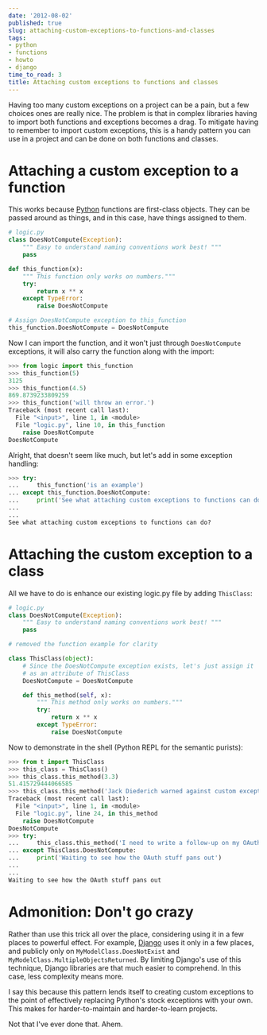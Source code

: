 ```yaml
---
date: '2012-08-02'
published: true
slug: attaching-custom-exceptions-to-functions-and-classes
tags:
- python
- functions
- howto
- django
time_to_read: 3
title: Attaching custom exceptions to functions and classes
---
```


Having too many custom exceptions on a project can be a pain, but a few
choices ones are really nice. The problem is that in complex libraries
having to import both functions and exceptions becomes a drag. To
mitigate having to remember to import custom exceptions, this is a handy
pattern you can use in a project and can be done on both functions and
classes.

Attaching a custom exception to a function
==========================================

This works because [Python](http://python.org) functions are first-class
objects. They can be passed around as things, and in this case, have
things assigned to them.

``` python
# logic.py
class DoesNotCompute(Exception):
    """ Easy to understand naming conventions work best! """
    pass

def this_function(x):
    """ This function only works on numbers."""
    try:
        return x ** x 
    except TypeError:
        raise DoesNotCompute

# Assign DoesNotCompute exception to this_function
this_function.DoesNotCompute = DoesNotCompute
```

Now I can import the function, and it won't just through
`DoesNotCompute` exceptions, it will also carry the function along with
the import:

``` python
>>> from logic import this_function
>>> this_function(5)
3125
>>> this_function(4.5)
869.8739233809259
>>> this_function('will throw an error.')
Traceback (most recent call last):
  File "<input>", line 1, in <module>
  File "logic.py", line 10, in this_function
    raise DoesNotCompute
DoesNotCompute
```

Alright, that doesn't seem like much, but let's add in some exception
handling:

``` python
>>> try:
...     this_function('is an example')
... except this_function.DoesNotCompute:
...     print('See what attaching custom exceptions to functions can do?')
...     
... 
See what attaching custom exceptions to functions can do?
```

Attaching the custom exception to a class
=========================================

All we have to do is enhance our existing logic.py file by adding
`ThisClass`:

``` python
# logic.py
class DoesNotCompute(Exception):
    """ Easy to understand naming conventions work best! """
    pass

# removed the function example for clarity

class ThisClass(object):
    # Since the DoesNotCompute exception exists, let's just assign it
    # as an attribute of ThisClass
    DoesNotCompute = DoesNotCompute 

    def this_method(self, x):
        """ This method only works on numbers."""
        try:
            return x ** x 
        except TypeError:
            raise DoesNotCompute
```

Now to demonstrate in the shell (Python REPL for the semantic purists):

``` python
>>> from t import ThisClass
>>> this_class = ThisClass()
>>> this_class.this_method(3.3)
51.415729444066585
>>> this_class.this_method('Jack Diederich warned against custom exceptions')
Traceback (most recent call last):
  File "<input>", line 1, in <module>
  File "logic.py", line 24, in this_method
    raise DoesNotCompute
DoesNotCompute
>>> try:
...     this_class.this_method('I need to write a follow-up on my OAuth post')
... except ThisClass.DoesNotCompute:
...     print('Waiting to see how the OAuth stuff pans out')
...
... 
Waiting to see how the OAuth stuff pans out
```

Admonition: Don't go crazy
===========================

Rather than use this trick all over the place, considering using it in a
few places to powerful effect. For example,
[Django](http://djangoproject.com) uses it only in a few places, and
publicly only on `MyModelClass.DoesNotExist` and
`MyModelClass.MultipleObjectsReturned`. By limiting Django's use of
this technique, Django libraries are that much easier to comprehend. In
this case, less complexity means more.

I say this because this pattern lends itself to creating custom
exceptions to the point of effectively replacing Python's stock
exceptions with your own. This makes for harder-to-maintain and
harder-to-learn projects.

Not that I've ever done that. Ahem.
